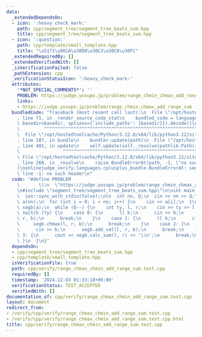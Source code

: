 ```yaml
---
data:
  _extendedDependsOn:
  - icon: ':heavy_check_mark:'
    path: cpp/segment_tree/segment_tree_beats_sum.hpp
    title: cpp/segment_tree/segment_tree_beats_sum.hpp
  - icon: ':question:'
    path: cpp/template/small_template.hpp
    title: "\u5171\u901A\u30D8\u30C3\u30C0\u30FC"
  _extendedRequiredBy: []
  _extendedVerifiedWith: []
  _isVerificationFailed: false
  _pathExtension: cpp
  _verificationStatusIcon: ':heavy_check_mark:'
  attributes:
    '*NOT_SPECIAL_COMMENTS*': ''
    PROBLEM: https://judge.yosupo.jp/problem/range_chmin_chmax_add_range_sum
    links:
    - https://judge.yosupo.jp/problem/range_chmin_chmax_add_range_sum
  bundledCode: "Traceback (most recent call last):\n  File \"/opt/hostedtoolcache/Python/3.12.0/x64/lib/python3.12/site-packages/onlinejudge_verify/documentation/build.py\"\
    , line 71, in _render_source_code_stat\n    bundled_code = language.bundle(stat.path,\
    \ basedir=basedir, options={'include_paths': [basedir]}).decode()\n          \
    \         ^^^^^^^^^^^^^^^^^^^^^^^^^^^^^^^^^^^^^^^^^^^^^^^^^^^^^^^^^^^^^^^^^^^^^^^^^^^^^^^^^\n\
    \  File \"/opt/hostedtoolcache/Python/3.12.0/x64/lib/python3.12/site-packages/onlinejudge_verify/languages/cplusplus.py\"\
    , line 187, in bundle\n    bundler.update(path)\n  File \"/opt/hostedtoolcache/Python/3.12.0/x64/lib/python3.12/site-packages/onlinejudge_verify/languages/cplusplus_bundle.py\"\
    , line 401, in update\n    self.update(self._resolve(pathlib.Path(included), included_from=path))\n\
    \                ^^^^^^^^^^^^^^^^^^^^^^^^^^^^^^^^^^^^^^^^^^^^^^^^^^^^^^^^^\n \
    \ File \"/opt/hostedtoolcache/Python/3.12.0/x64/lib/python3.12/site-packages/onlinejudge_verify/languages/cplusplus_bundle.py\"\
    , line 260, in _resolve\n    raise BundleErrorAt(path, -1, \"no such header\"\
    )\nonlinejudge_verify.languages.cplusplus_bundle.BundleErrorAt: segment_tree/segment_tree_beats_sum.hpp:\
    \ line -1: no such header\n"
  code: "#define PROBLEM                                                         \
    \       \\\n  \"https://judge.yosupo.jp/problem/range_chmin_chmax_add_range_sum\"\
    \n#include \"segment_tree/segment_tree_beats_sum.hpp\"\n\nint main() {\n  cin.tie(0);\n\
    \  ios::sync_with_stdio(false);\n\n  int nn, Q;\n  cin >> nn >> Q;\n  vector<ll>\
    \ a(nn);\n  for (int i = 0; i < nn; i++) {\n    cin >> a[i];\n  }\n  SegmentTreeBeatsSum\
    \ segb(a);\n  while (Q--) {\n    int ty, l, r;\n    cin >> ty >> l >> r;\n   \
    \ switch (ty) {\n    case 0: {\n      ll b;\n      cin >> b;\n      segb.chmin(l,\
    \ r, b);\n      break;\n    }\n    case 1: {\n      ll b;\n      cin >> b;\n \
    \     segb.chmax(l, r, b);\n      break;\n    }\n    case 2: {\n      ll b;\n\
    \      cin >> b;\n      segb.add_val(l, r, b);\n      break;\n    }\n    case\
    \ 3: {\n      cout << segb.calc_sum(l, r) << '\\n';\n      break;\n    }\n   \
    \ }\n  }\n}"
  dependsOn:
  - cpp/segment_tree/segment_tree_beats_sum.hpp
  - cpp/template/small_template.hpp
  isVerificationFile: true
  path: cpp/verify/range_chmax_chmin_add_range_sum.test.cpp
  requiredBy: []
  timestamp: '2024-12-03 01:33:18+09:00'
  verificationStatus: TEST_ACCEPTED
  verifiedWith: []
documentation_of: cpp/verify/range_chmax_chmin_add_range_sum.test.cpp
layout: document
redirect_from:
- /verify/cpp/verify/range_chmax_chmin_add_range_sum.test.cpp
- /verify/cpp/verify/range_chmax_chmin_add_range_sum.test.cpp.html
title: cpp/verify/range_chmax_chmin_add_range_sum.test.cpp
---
```

